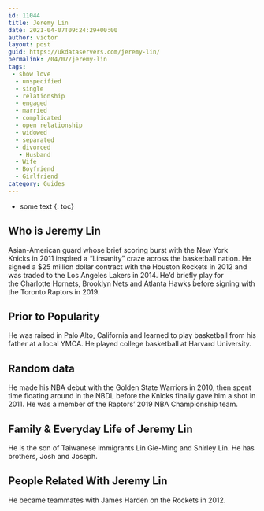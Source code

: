 ```yaml
---
id: 11044
title: Jeremy Lin
date: 2021-04-07T09:24:29+00:00
author: victor
layout: post
guid: https://ukdataservers.com/jeremy-lin/
permalink: /04/07/jeremy-lin
tags:
 - show love
  - unspecified
  - single
  - relationship
  - engaged
  - married
  - complicated
  - open relationship
  - widowed
  - separated
  - divorced
   - Husband
  - Wife
  - Boyfriend
  - Girlfriend
category: Guides
---
```


* some text
{: toc}


## Who is Jeremy Lin



Asian-American guard whose brief scoring burst with the New York Knicks in 2011 inspired a &#8220;Linsanity&#8221; craze across the basketball nation. He signed a $25 million dollar contract with the Houston Rockets in 2012 and was traded to the Los Angeles Lakers in 2014. He&#8217;d briefly play for the Charlotte Hornets, Brooklyn Nets and Atlanta Hawks before signing with the Toronto Raptors in 2019.

                
                
                
## Prior to Popularity



He was raised in Palo Alto, California and learned to play basketball from his father at a local YMCA. He played college basketball at Harvard University. 

                
                
                
## Random data



He made his NBA debut with the Golden State Warriors in 2010, then spent time floating around in the NBDL before the Knicks finally gave him a shot in 2011. He was a member of the Raptors&#8217; 2019 NBA Championship team. 

                
                
                
## Family & Everyday Life of Jeremy Lin



He is the son of Taiwanese immigrants Lin Gie-Ming and Shirley Lin. He has brothers, Josh and Joseph.

                
                
                
## People Related With Jeremy Lin



He became teammates with James Harden on the Rockets in 2012.

                
              
            
          
          
          